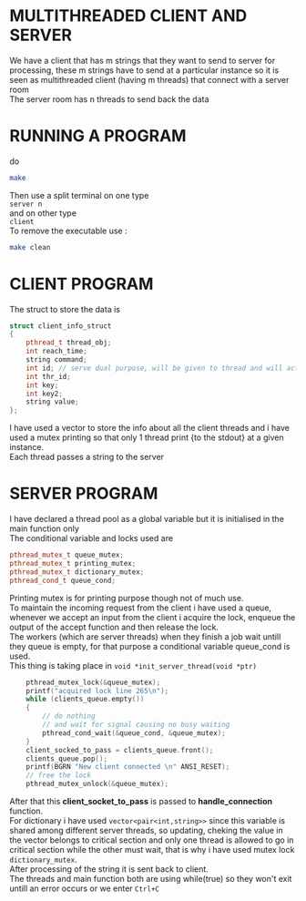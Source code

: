 # MULTITHREADED CLIENT AND SERVER
We have a client that has m strings that they want to send to server for processing, these m strings have to send at a particular instance so it is seen as multithreaded client (having m threads) that connect with a server room<br>
The server room has n threads to send back the data<br>
# RUNNING A PROGRAM
do<br>
```sh
make
```
Then use a split terminal on one type<br>
`server n` <br>
and on other type<br>
`client`
<br>
To remove the executable use :<br>
```sh
make clean
```

# CLIENT PROGRAM

The struct to store the data is<br>
```cpp
struct client_info_struct
{
    pthread_t thread_obj;
    int reach_time;
    string command;
    int id; // serve dual purpose, will be given to thread and will act as request id
    int thr_id;
    int key;
    int key2;
    string value;
};
```
I have used a vector to store the info about all the client threads and i have used a mutex printing so that only 1 thread print {to the stdout} at a given instance.
<br>
Each thread passes a string to the server

# SERVER PROGRAM
I have declared a thread pool as a global variable but it is initialised in the main function only<br>
The conditional variable and locks used are<br>
```cpp
pthread_mutex_t queue_mutex;
pthread_mutex_t printing_mutex;
pthread_mutex_t dictionary_mutex;
pthread_cond_t queue_cond;
```
Printing mutex is for printing purpose though not of much use.
<br>
To maintain the incoming request from the client i have used a queue, whenever we accept an input from the client i acquire the lock, enqueue the output of the accept function and then release the lock.
<br>
The workers (which are server threads) when they finish a job wait untill they queue is empty, for that purpose a conditional variable queue_cond is used.<br>
This thing is taking place in `void *init_server_thread(void *ptr)`<br>

```cpp
    pthread_mutex_lock(&queue_mutex);
    printf("acquired lock line 265\n");
    while (clients_queue.empty())
    {
        // do nothing
        // and wait for signal causing no busy waiting
        pthread_cond_wait(&queue_cond, &queue_mutex);
    }
    client_socked_to_pass = clients_queue.front();
    clients_queue.pop();
    printf(BGRN "New client connected \n" ANSI_RESET);
    // free the lock
    pthread_mutex_unlock(&queue_mutex);
```
After that this **client_socket_to_pass** is passed to **handle_connection** function.<br>
For dictionary i have used `vector<pair<int,string>>` since this variable is shared among different server threads, so updating, cheking the value in the vector belongs to critical section and only one thread is allowed to go in critical section while the other must wait, that is why i have used mutex lock `dictionary_mutex`.<br>
After processing of the string it is sent back to client.<br>
The threads and main function both are using while(true) so they won't exit untill an error occurs or we enter 
`Ctrl+C`